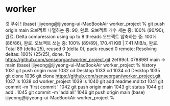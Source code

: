 # worker
깃 푸쉬 ! 
(base) ijiyeong@ijiyeong-ui-MacBookAir worker_project % git push origin main
오브젝트 나열하는 중: 90, 완료.
오브젝트 개수 세는 중: 100% (90/90), 완료.
Delta compression using up to 8 threads
오브젝트 압축하는 중: 100% (86/86), 완료.
오브젝트 쓰는 중: 100% (89/89), 170.41 KiB | 7.41 MiB/s, 완료.
Total 89 (delta 25), reused 0 (delta 0), pack-reused 0
remote: Resolving deltas: 100% (25/25), done.
To https://github.com/senseorgan/worker_project.git
   2ef89cf..078898f  main -> main
(base) ijiyeong@ijiyeong-ui-MacBookAir worker_project % history
 1031  git push origin main
 1032  cd Desktop
 1033  cd
 1034  cd Desktop
 1035  git clone
 1036  git clone https://github.com/senseorgan/worker_project.git
 1037  ls
 1038  cd worker_project
 1039  ls
 1040  git add readme.md.txt
 1041  git commit -m 'first commit '
 1042  git push origin main
 1043  git status
 1044  git add .
 1045  git commit -m 'add all'
 1046  git push origin main
(base) ijiyeong@ijiyeong-ui-MacBookAir worker_project % 
